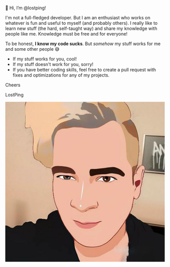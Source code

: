 👋 Hi, I’m @lostping!

I'm not a full-fledged developer.
But I am an enthusiast who works on whatever is fun and useful to myself (and probably others).
I really like to learn new stuff (the hard, self-taught way) and share my knowledge with people like me.
Knowledge must be free and for everyone!

To be honest, **I know my code sucks**. But _somehow_ my stuff works for me and some other people 😅

- If my stuff works for you, cool!
- If my stuff doesn't work for you, sorry!
- If you have better coding skills, feel free to create a pull request with fixes and optimizations for any of my projects.

Cheers

LostPing

![LostPing](https://raw.githubusercontent.com/lostping/lostping/main/lostping.png)
